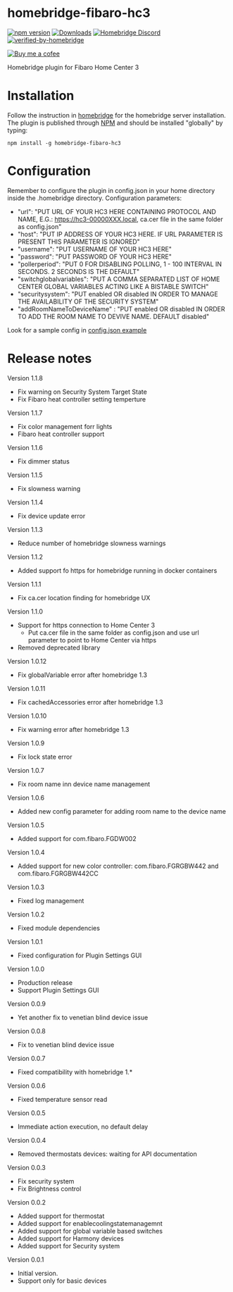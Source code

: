 # homebridge-fibaro-hc3
[![npm version](https://badge.fury.io/js/homebridge-fibaro-hc3.svg)](https://badge.fury.io/js/homebridge-fibaro-hc3)
[![Downloads](https://img.shields.io/npm/dt/homebridge-fibaro-hc3)](https://www.npmjs.com/package/homebridge-fibaro-hc3)
[![Homebridge Discord](https://img.shields.io/discord/432663330281226270?color=728ED5&logo=discord&label=discord)](https://discord.gg/38Dpux)
[![verified-by-homebridge](https://badgen.net/badge/homebridge/verified/purple)](https://github.com/homebridge/homebridge/wiki/Verified-Plugins)

[![Buy me a cofee](https://cdn.buymeacoffee.com/buttons/default-orange.png)](https://www.buymeacoffee.com/ilcato)

Homebridge plugin for Fibaro Home Center 3

# Installation
Follow the instruction in [homebridge](https://www.npmjs.com/package/homebridge) for the homebridge server installation.
The plugin is published through [NPM](https://www.npmjs.com/package/homebridge-fibaro-hc3) and should be installed "globally" by typing:

    npm install -g homebridge-fibaro-hc3
    
# Configuration
Remember to configure the plugin in config.json in your home directory inside the .homebridge directory. Configuration parameters:
+ "url": "PUT URL OF YOUR HC3 HERE CONTAINING PROTOCOL AND NAME, E.G.: https://hc3-00000XXX.local, ca.cer file in the same folder as config.json"
+ "host": "PUT IP ADDRESS OF YOUR HC3 HERE. IF URL PARAMETER IS PRESENT THIS PARAMETER IS IGNORED"
+ "username": "PUT USERNAME OF YOUR HC3 HERE"
+ "password": "PUT PASSWORD OF YOUR HC3 HERE"
+ "pollerperiod": "PUT 0 FOR DISABLING POLLING, 1 - 100 INTERVAL IN SECONDS. 2 SECONDS IS THE DEFAULT"
+ "switchglobalvariables": "PUT A COMMA SEPARATED LIST OF HOME CENTER GLOBAL VARIABLES ACTING LIKE A BISTABLE SWITCH"
+ "securitysystem": "PUT enabled OR disabled IN ORDER TO MANAGE THE AVAILABILITY OF THE SECURITY SYSTEM"
+ "addRoomNameToDeviceName" : "PUT enabled OR disabled IN ORDER TO ADD THE ROOM NAME TO DEVIVE NAME. DEFAULT disabled"

Look for a sample config in [config.json example](https://github.com/ilcato/homebridge-Fibaro-hc3/blob/master/config.json)


# Release notes
Version 1.1.8
+ Fix warning on Security System Target State
+ Fix Fibaro heat controller setting temperture

Version 1.1.7
+ Fix color management forr lights
+ Fibaro heat controller support

Version 1.1.6
+ Fix dimmer status

Version 1.1.5
+ Fix slowness warning

Version 1.1.4
+ Fix device update error 

Version 1.1.3
+ Reduce number of homebridge slowness warnings 

Version 1.1.2
+ Added support fo https for homebridge running in docker containers

Version 1.1.1
+ Fix ca.cer location finding for homebridge UX

Version 1.1.0
+ Support for https connection to Home Center 3
  + Put ca.cer file in the same folder as config.json and use url parameter to point to Home Center via https
+ Removed deprecated library

Version 1.0.12
+ Fix globalVariable error after homebridge 1.3

Version 1.0.11
+ Fix cachedAccessories error after homebridge 1.3

Version 1.0.10
+ Fix warning error after homebridge 1.3

Version 1.0.9
+ Fix lock state error

Version 1.0.7
+ Fix room name inn device name management

Version 1.0.6
+ Added new config parameter for adding room name to the device name

Version 1.0.5
+ Added support for com.fibaro.FGDW002

Version 1.0.4
+ Added support for new color controller: com.fibaro.FGRGBW442 and com.fibaro.FGRGBW442CC

Version 1.0.3
+ Fixed log management

Version 1.0.2
+ Fixed module dependencies

Version 1.0.1
+ Fixed configuration for Plugin Settings GUI

Version 1.0.0
+ Production release
+ Support Plugin Settings GUI

Version 0.0.9
+ Yet another fix to venetian blind device issue

Version 0.0.8
+ Fix to venetian blind device issue

Version 0.0.7
+ Fixed compatibility with homebridge 1.*

Version 0.0.6
+ Fixed temperature sensor read

Version 0.0.5
+ Immediate action execution, no default delay

Version 0.0.4
+ Removed thermostats devices: waiting for API documentation

Version 0.0.3
+ Fix security system
+ Fix Brightness control

Version 0.0.2
+ Added support for thermostat
+ Added support for enablecoolingstatemanagemnt
+ Added support for global variable based switches
+ Added support for Harmony devices
+ Added support for Security system

Version 0.0.1
+ Initial version.
+ Support only for basic devices
